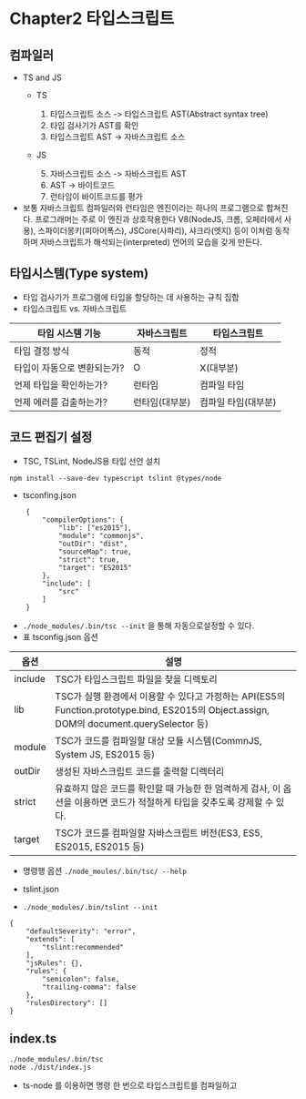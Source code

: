 # Chapter2 타입스크립트

## 컴파일러
- TS and JS
    - TS 
        1. 타입스크립트 소스 -> 타입스크립트 AST(Abstract syntax tree)
        2. 타입 검사기가 AST를 확인
        3. 타입스크립트 AST -> 자바스크립트 소스
    
    - JS

        5. 자바스크립트 소스 -> 자바스크립트 AST
        6. AST -> 바이트코드
        7. 런타임이 바이트코드를 평가
- 보통 자바스크립트 컴파일러와 런타임은 엔진이라는 하나의 프로그램으로 합쳐진다.
    프로그래머는 주로 이 엔진과 상호작용한다
    V8(NodeJS, 크롬, 오페라에서 사용), 스파이더몽키(피아어폭스), JSCore(사파리), 샤크라(엣지) 등이 이처럼 동작하며 
    자바스크립트가 해석되는(interpreted) 언어의 모습을 갖게 만든다.

## 타입시스템(Type system)
- 타입 검사기가 프로그램에 타입을 할당하는 데 사용하는 규칙 집합
- 타입스크립트 vs. 자바스크립트

| 타입 시스템 기능 | 자바스크립트 | 타입스크립트 |
|-------|---|---|
| 타입 결정 방식 | 동적 | 정적 |
| 타입이 자동으로 변환되는가? | O | X(대부분) |
| 언제 타입을 확인하는가? | 런타임 | 컴파일 타임 |
| 언제 에러를 검출하는가? | 런타임(대부분) | 컴파일 타임(대부분) |

## 코드 편집기 설정
- TSC, TSLint, NodeJS용 타입 선언 설치

```npm install --save-dev typescript tslint @types/node```

- tsconfing.json
```
    {
        "compilerOptions": {
            "lib": ["es2015"],
            "module": "commonjs",
            "outDir": "dist",
            "sourceMap": true,
            "strict": true,
            "target": "ES2015"
        },
        "include": [
            "src"
        ]
    }
```
- ```./node_modules/.bin/tsc --init``` 을 통해 자동으로설정할 수 있다.
- 표 tsconfig.json 옵션

| 옵션 | 설명 |
|---|----------|
|include|TSC가 타입스크립트 파일을 찾을 디렉토리|
|lib|TSC가 실행 환경에서 이용할 수 있다고 가정하는 API(ES5의 Function.prototype.bind, ES2015의 Object.assign, DOM의 document.querySelector 등)|
|module|TSC가 코드를 컴파일할 대상 모듈 시스템(CommnJS, System JS, ES2015 등)|
|outDir|생성된 자바스크립트 코드를 출력할 디렉터리|
|strict|유효하지 않은 코드를 확인할 때 가능한 한 엄격하게 검사, 이 옵션을 이용하면 코드가 적절하게 타입을 갖추도록 강제할 수 있다. |
|target|TSC가 코드를 컴파일할 자바스크립트 버전(ES3, ES5, ES2015, ES2015 등)

- 명령행 옵션 ```./node_moules/.bin/tsc/ --help``` 

- tslint.json
- ```./node_modules/.bin/tslint --init```
```
{
    "defaultSeverity": "error",
    "extends": [
        "tslint:recommended"
    ],
    "jsRules": {},
    "rules": {
        "semicolon": false,
        "trailing-comma": false
    },
    "rulesDirectory": []
}
```

## index.ts
```
./node_modules/.bin/tsc
node ./dist/index.js
```
- ts-node 를 이용하면 명령 한 번으로 타입스크립트를 컴파일하고 





